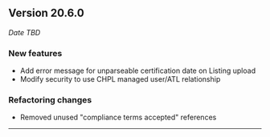 
## Version 20.6.0
_Date TBD_

### New features
* Add error message for unparseable certification date on Listing upload
* Modify security to use CHPL managed user/ATL relationship

### Refactoring changes
* Removed unused "compliance terms accepted" references

---
